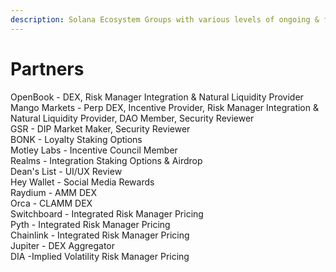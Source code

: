 ```yaml
---
description: Solana Ecosystem Groups with various levels of ongoing & future partnership
---
```


# Partners

OpenBook - DEX, Risk Manager Integration & Natural Liquidity Provider\
Mango Markets - Perp DEX, Incentive Provider, Risk Manager Integration & Natural Liquidity Provider, DAO Member, Security Reviewer\
GSR - DIP Market Maker, Security Reviewer\
BONK - Loyalty Staking Options\
Motley Labs - Incentive Council Member\
Realms - Integration Staking Options & Airdrop\
Dean's List - UI/UX Review\
Hey Wallet - Social Media Rewards\
Raydium - AMM DEX\
Orca - CLAMM DEX\
Switchboard - Integrated Risk Manager Pricing\
Pyth - Integrated Risk Manager Pricing\
Chainlink - Integrated Risk Manager Pricing\
Jupiter - DEX Aggregator\
DIA -Implied Volatility Risk Manager Pricing
